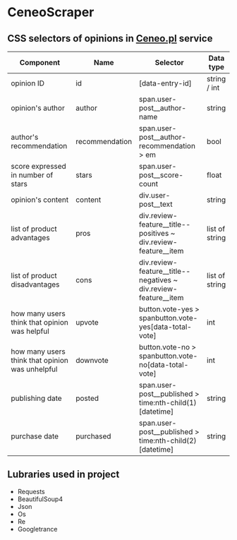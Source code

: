 # CeneoScraper

## CSS selectors of opinions in [Ceneo.pl](https://www.ceneo.pl/) service
 
| Component | Name | Selector | Data type |
| --- | --- | --- | --- |
| opinion ID | id | [data-entry-id] | string / int |
| opinion's author | author | span.user-post\_\_author-name | string |
| author's recommendation | recommendation | span.user-post\_\_author-recommendation \> em | bool |
| score expressed in number of stars | stars | span.user-post\_\_score-count | float |
| opinion's content | content | div.user-post\_\_text | string |
| list of product advantages | pros | div.review-feature\_\_title--positives ~ div.review-feature\_\_item | list of string |
| list of product disadvantages | cons | div.review-feature\_\_title--negatives ~ div.review-feature\_\_item | list of string |
| how many users think that opinion was helpful | upvote | button.vote-yes \> spanbutton.vote-yes[data-total-vote] | int |
| how many users think that opinion was unhelpful | downvote | button.vote-no \> spanbutton.vote-no[data-total-vote] | int |
| publishing date | posted | span.user-post\_\_published \> time:nth-child(1)[datetime] | string |
| purchase date | purchased | span.user-post\_\_published \> time:nth-child(2)[datetime] | string |

## Lubraries used in project
- Requests 
- BeautifulSoup4
- Json
- Os
- Re
- Googletrance